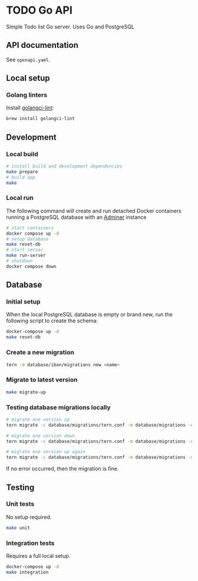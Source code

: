 # TODO Go API
Simple Todo list Go server. Uses Go and PostgreSQL

## API documentation
See `openapi.yaml`.

## Local setup
### Golang linters
Install [golangci-lint](https://github.com/golangci/golangci-lint):
```bash
brew install golangci-lint
```

## Development
### Local build
```bash
# install build and development dependencies
make prepare
# build app
make
```

### Local run
The following command will create and run detached Docker containers running a PostgreSQL database with an [Adminer](https://www.adminer.org/) instance
```bash
# start containers
docker compose up -d
# setup database
make reset-db
# start server
make run-server
# shutdown
docker compose down
```

## Database

### Initial setup
When the local PostgreSQL database is empty or brand new, run the following script to create the schema:

```bash
docker-compose up -d
make reset-db
```

### Create a new migration
```bash
tern -m database/iban/migrations new <name>
```

### Migrate to latest version
```bash
make migrate-up
```

### Testing database migrations locally
```bash
# migrate one version up
tern migrate -c database/migrations/tern.conf -m database/migrations -d +1

# migrate one version down
tern migrate -c database/migrations/tern.conf -m database/migrations -d -1

# migrate one version up again
tern migrate -c database/migrations/tern.conf -m database/migrations -d +1
```

If no error occurred, then the migration is fine.

## Testing
### Unit tests
No setup required.

```bash
make unit
```

### Integration tests
Requires a full local setup.

```bash
docker-compose up -d
make integration
```
